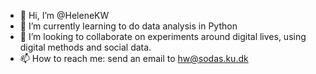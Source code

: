 - 👋 Hi, I’m @HeleneKW 
- 🌱 I’m currently learning to do data analysis in Python 
- 💞️ I’m looking to collaborate on experiments around digital lives, using digital methods and social data.
- 📫 How to reach me: send an email to hw@sodas.ku.dk 

<!---
HeleneKW/HeleneKW is a ✨ special ✨ repository because its `README.md` (this file) appears on your GitHub profile.
You can click the Preview link to take a look at your changes.
--->
